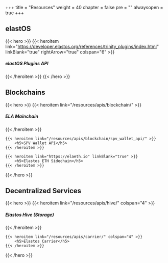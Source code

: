 
+++
title = "Resources"
weight = 40
chapter = false
pre = ""
alwaysopen = true
+++

## elastOS

{{< hero >}}
    {{< heroitem link="https://developer.elastos.org/references/trinity_plugins/index.html" linkBlank="true" rightArrow="true" colspan="6" >}}
        <h5>elastOS Plugins API</h5>
    {{< /heroitem >}}
{{< /hero >}}


## Blockchains

{{< hero >}}
    {{< heroitem link="/resources/apis/blockchain/" >}}
        <h5>ELA Mainchain</h5>
    {{< /heroitem >}}

    {{< heroitem link="/resources/apis/blockchain/spv_wallet_api/" >}}
        <h5>SPV Wallet API</h5>
    {{< /heroitem >}}

    {{< heroitem link="https://elaeth.io" linkBlank="true" >}}
        <h5>Elastos ETH Sidechain</h5>
    {{< /heroitem >}}
{{< /hero >}}

## Decentralized Services

{{< hero >}}
    {{< heroitem link="/resources/apis/hive/" colspan="4" >}}
        <h5>Elastos Hive (Storage)</h5>
    {{< /heroitem >}}

    {{< heroitem link="/resources/apis/carrier/" colspan="4" >}}
        <h5>Elastos Carrier</h5>
    {{< /heroitem >}}
{{< /hero >}}
